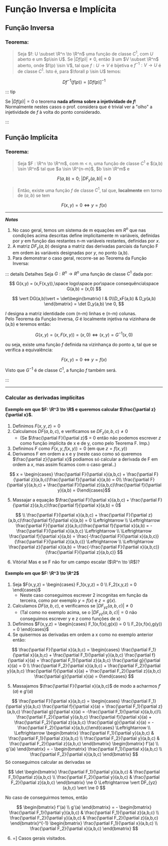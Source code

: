 # Função Inversa e Implícita

## Função Inversa
### Teorema:

>Seja $f: U \subset \R^n \to \R^n$ uma função de classe $C^1$, com $U$ aberto e um $p\isin U$. Se $\vert Df(p)\vert \ne 0$, então $\exists$ um $V \subset \R^n$ aberto, onde $f(p) \isin V$, tal que $f: U \to V$ é bijetiva e $f^{-1}: V \to U$ é de classe $C^1$. Isto é, para $\forall p \isin U$ temos:

$$ Df^{-1}(f(p)) = \lbrack Df(p)\rbrack^{-1} $$

::: tip

Se $\vert Df(p)\vert = 0$ o teorema **nada afirma sobre a injetividade de $f$**! Normalmente nestes casos o prof. considera que é trivial ver
a "olho" a injetividade de $f$ à volta do ponto considerado.

:::

## Função Implícita
### Teorema:

>Seja $F : \R^n \to \R^m$, com m < n, uma função de classe $C^1$ e $(a,b) \isin \R^n$ tal que $a \isin \R^{n-m}$, $b \isin \R^m$ e 

$$ F(a,b) = 0; \; \vert DF_{y}(a,b) \vert = 0 $$

>Então, existe uma função $f$ de classe $C^1$, tal que, **localmente** em torno de $(a,b)$ se tem 

$$ F(x,y) = 0 \Leftrightarrow y = f(x) $$

---
***Notas***

1. No caso geral, temos um sistema de m equações em $R^n$ que nas condições acima descritas define implicitamente m variáveis, definidas por *y* em função das restantes n-m variáveis restantes, definidas por *x*.
2. A matriz $DF_y(a,b)$ designa a matriz das derivadas parciais da função F em ordem às variáveis designadas por *y*, no ponto (a,b).
3. Para demonstrar o caso geral, recorre-se ao Teorema da Função Inversa:

::: details Detalhes 
Seja $G: R^n \to R^n$ uma função de classe $C^1$ dada por:

$$ G(x,y) = (x,F(x,y)),\space logo\space por\space consequência\space G(a,b) = (x,0) $$

$$ \vert DG(a,b)\vert = \det\begin{bmatrix} I & 0\\D_xF(a,b) & D_y(a,b) \end{bmatrix} = \det D_y(a,b) \ne 0, $$

$I$ designa a matriz identidade com (n-m) linhas e (n-m) colunas. \
Pelo Teorema da Função Inversa, $G$ é localmente injetiva na vizinhana de (a,b) e teremos então:

$$ G(x,y) = (x,F(x,y)) = (x,0) \Leftrightarrow (x,y) = G^{-1}(x,0) $$

ou seja, existe uma função $f$ definida na vizinhança do ponto a, tal que se verifica a equivalência:

$$ F(x,y) = 0 \Leftrightarrow y = f(x) $$

Visto que $G^{-1}$ é de classe $C^1$, a função $f$ também será.

:::

---

### Calcular as derivadas implícitas 
#### Exemplo em que $F: \R^3 \to \R$ e queremos calcular $\frac{\partial z}{\partial x}$.
1. Definimos $F(x,y,z) = 0$ 
2. Calculamos $DF(a,b,c)$, e verificamos se $DF_z(a,b,c) \ne 0$
    - (Se $\frac{\partial F}{\partial z}$ = 0 então não podemos escrever *z* como função implícita de x e de y, como pelo Teorema F. Imp.)
3. Definimos $F$ como $F(x,y,f(x,y)) = 0$ (em que $z = f(x,y)$)
4. Derivamos F em ordem a x e y (neste caso como só queremos $\frac{\partial z}{\partial x}$ podiamos só calcular a derivada de F em ordem a *x*, mas assim ficamos com o caso geral..)

$$ x = \begin{cases}  \frac{\partial F}{\partial x}(a,b,c) + \frac{\partial F}{\partial z}(a,b,c)\frac{\partial f}{\partial x}(a,b) = 0\\ \frac{\partial F}{\partial y}(a,b,c) + \frac{\partial F}{\partial z}(a,b,c)\frac{\partial f}{\partial y}(a,b) = 0\end{cases}$$

5. Massajar a equação $\frac{\partial F}{\partial x}(a,b,c) + \frac{\partial F}{\partial z}(a,b,c)\frac{\partial f}{\partial x}(a,b) = 0$

$$ \\
\frac{\partial F}{\partial x}(a,b,c) + \frac{\partial F}{\partial z}(a,b,c)\frac{\partial f}{\partial x}(a,b) = 0 \Leftrightarrow \\ \Leftrightarrow \frac{\partial F}{\partial z}(a,b,c)\frac{\partial f}{\partial x}(a,b) = -\frac{\partial F}{\partial x}(a,b,c) \Leftrightarrow \\ \Leftrightarrow \frac{\partial f}{\partial x}(a,b) = \frac{-\frac{\partial F}{\partial x}(a,b,c)}{\frac{\partial F}{\partial z}(a,b,c)} \Leftrightarrow \\ \Leftrightarrow \frac{\partial z}{\partial x}(a,b) = \frac{-\frac{\partial F}{\partial x}(a,b,c)}{\frac{\partial F}{\partial z}(a,b,c)}
$$

6. Vitória! Mas e se F não for um campo escalar ($\R^n \to \R$)?

#### Exemplo em que $F: \R^3 \to \R^2$
1. Seja $F(x,y,z) = \begin{cases} F_1(x,y,z) = 0 \\ F_2(x,y,z) = 0 \end{cases}$
    - Neste caso conseguimos escrever 2 incognitas em função da terceira, como por exemplo $y = f(x)$ e $z = g(x)$.
2. Calculamos $DF(a,b,c)$, e verificamos se $\vert DF_{yz}(a,b,c) \vert \ne 0$
    - (Tal como no exemplo acima, se o $\vert DF_{yz}(a,b,c) \vert = 0$ não conseguimos escrever y e z como funções de x)
3. Definimos $F(x,y,z) = \begin{cases} F_1(x,f(x),g(x)) = 0 \\ F_2(x,f(x),g(y)) = 0 \end{cases}$
4. Se quisermos as derivadas em ordem a x como no exemplo anterior então:

$$ \frac{\partial F}{\partial x}(a,b,c) = \begin{cases} \frac{\partial F_1}{\partial x}(a,b,c) + \frac{\partial F_1}{\partial y}(a,b,c) \frac{\partial f}{\partial x}(a) + \frac{\partial F_1}{\partial z}(a,b,c) \frac{\partial g}{\partial x}(a) = 0 \\
\frac{\partial F_2}{\partial x}(a,b,c) + \frac{\partial F_2}{\partial y}(a,b,c) \frac{\partial f}{\partial x}(a) + \frac{\partial F_2}{\partial z}(a,b,c) \frac{\partial g}{\partial x}(a) = 0\end{cases} $$

5. Massajamos $\frac{\partial F}{\partial x}(a,b,c)$ de modo a acharmos $f'(a)$ e $g'(a)$

$$ \frac{\partial F}{\partial x}(a,b,c) = \begin{cases} \frac{\partial F_1}{\partial y}(a,b,c) \frac{\partial f}{\partial x}(a) + \frac{\partial F_1}{\partial z}(a,b,c) \frac{\partial g}{\partial x}(a) =  -\frac{\partial F_1}{\partial x}(a,b,c)\\ 
\frac{\partial F_2}{\partial y}(a,b,c) \frac{\partial f}{\partial x}(a) + \frac{\partial F_2}{\partial z}(a,b,c) \frac{\partial g}{\partial x}(a) = -\frac{\partial F_2}{\partial x}(a,b,c)\end{cases} \Leftrightarrow \\ \Leftrightarrow
\begin{bmatrix} 
\frac{\partial F_1}{\partial y}(a,b,c)  &  \frac{\partial F_1}{\partial z}(a,b,c) \\ \frac{\partial F_2}{\partial y}(a,b,c)  &  \frac{\partial F_2}{\partial z}(a,b,c) 
\end{bmatrix}
\begin{bmatrix}
f'(a) \\ g'(a)
\end{bmatrix}
= -
\begin{bmatrix}
\frac{\partial F_1}{\partial x}(a,b,c) \\
\frac{\partial F_2}{\partial x}(a,b,c)
\end{bmatrix}
$$
Só conseguimos calcular as derivadas se

$$
\det
\begin{bmatrix} 
\frac{\partial F_1}{\partial y}(a,b,c)  &  \frac{\partial F_1}{\partial z}(a,b,c) \\ \frac{\partial F_2}{\partial y}(a,b,c)  &  \frac{\partial F_2}{\partial z}(a,b,c) 
\end{bmatrix}
\ne 0 \Leftrightarrow \vert DF_{yz}(a,b,c) \vert \ne 0
$$

No caso de conseguirmos temos, então

$$
\begin{bmatrix}
f'(a) \\ g'(a)
\end{bmatrix}
= -
\begin{bmatrix} 
\frac{\partial F_1}{\partial y}(a,b,c)  &  \frac{\partial F_1}{\partial z}(a,b,c) \\ \frac{\partial F_2}{\partial y}(a,b,c)  &  \frac{\partial F_2}{\partial z}(a,b,c) 
\end{bmatrix}^{-1}
\begin{bmatrix}
\frac{\partial F_1}{\partial x}(a,b,c) \\
\frac{\partial F_2}{\partial x}(a,b,c)
\end{bmatrix}
$$

6. =] Casos gerais visitados.
